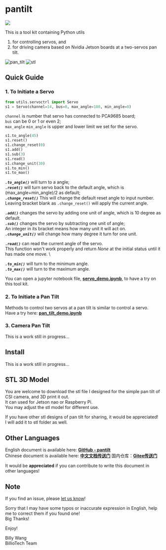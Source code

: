 # pantilt

![](http://res.makeronsite.com/billiocar/pantilt.gif)

This is a tool kit containing Python utils 
1) for controlling servos, and 
2) for driving camera based on Nvidia Jetson boards at a two-servos pan tilt.

![pan_tilt](http://res.makeronsite.com/billiocar/servo_pan_tilt.png)
![stl](http://res.makeronsite.com/billiocar/stl.png)

## Quick Guide
### 1. To Initiate a Servo
```python
from utils.servoctrl import Servo
s1 = Servo(channel=14, bus=0, max_angle=180, min_angle=0)
```
`channel` is number that servo has connected to PCA9685 board; \
`bus` can be 0 or 1 or even 2; \
`max_angle` `min_angle` is upper and lower limit we set for the servo.


```python
s1.to_angle(45)
s1.reset()
s1.change_reset(0)
s1.add()
s1.sub(3)
s1.read()
s1.change_unit(30)
s1.to_min()
s1.to_max()
```

__*`.to_angle()`*__ will turn to a angle; \
__*`.reset()`*__ will turn servo back to the default angle, which is (max_angle+min_angle)/2 as default; \
__*`.change_reset()`*__ This will change the default reset angle to input number. \
Leaving bracket blank as `.change_reset()` will apply the current angle.

__*`.add()`*__ changes the servo by adding one unit of angle, which is 10 degree as default. \
__*`.sub()`*__ changes the servo by subtracting one unit of angle; \
An integer in its bracket means how many unit it will act on. \
__*`.change_unit()`*__ will change how many degree it turn for one unit.

__*`.read()`*__ can read the current angle of the servo. \
This function won't work properly and return *None* at the initial status until it has made one move. \

__*`.to_min()`*__ will turn to the minimum angle. \
__*`.to_max()`*__ will turn to the maximum angle.

You can open a jupyter notebook file, [**servo_demo.ipynb**](/servo_demo.ipynb), to have a try on this tool kit.

### 2. To Initiate a Pan Tilt
Methods to control two servos at a pan tilt is similar to control a servo. \
Have a try here: [**pan_tilt_demo.ipynb**](/pan_tilt_demo.ipynb)

### 3. Camera Pan Tilt
This is a work still in progress...

## Install
This is a work still in progress...

## STL 3D Model

You are welcome to download the stl file I designed for the simple pan tilt of CSI camera, and 3D print it out. \
It can used for Jetson nao or Raspberry Pi. \
You may adjust the stl model for different use.

If you have other stl designs of pan tilt for sharing, it would be appreciated! \
I will add it to stl folder as well.

## Other Languages
English document is available here: [**GitHub - pantilt**](https://github.com/youyoubilly/pantilt) \
Chinese document is available here: [**中文文档传送门**](/zh-chs/README.md) 国内仓库：[**Gitee传送门**](https://gitee.com/billio/servo_pan_tilt)

It would be **appreciated** if you can contribute to write this document in other languages!

## Note

If you find an issue, please [let us know](../..//issues)!

Sorry that I may have some typos or inaccurate expression in English, help me to correct them if you found one! \
Big Thanks!

Enjoy!

Billy Wang \
BillioTech Team

